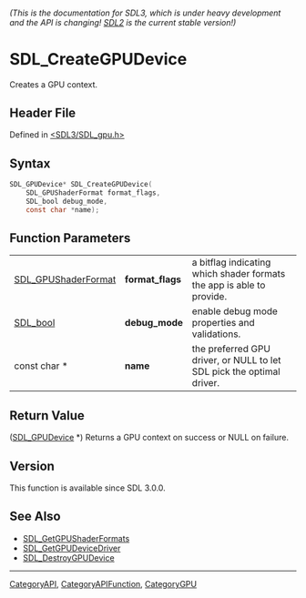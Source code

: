 ###### (This is the documentation for SDL3, which is under heavy development and the API is changing! [SDL2](https://wiki.libsdl.org/SDL2/) is the current stable version!)
# SDL_CreateGPUDevice

Creates a GPU context.

## Header File

Defined in [<SDL3/SDL_gpu.h>](https://github.com/libsdl-org/SDL/blob/main/include/SDL3/SDL_gpu.h)

## Syntax

```c
SDL_GPUDevice* SDL_CreateGPUDevice(
    SDL_GPUShaderFormat format_flags,
    SDL_bool debug_mode,
    const char *name);
```

## Function Parameters

|                                            |                  |                                                                       |
| ------------------------------------------ | ---------------- | --------------------------------------------------------------------- |
| [SDL_GPUShaderFormat](SDL_GPUShaderFormat) | **format_flags** | a bitflag indicating which shader formats the app is able to provide. |
| [SDL_bool](SDL_bool)                       | **debug_mode**   | enable debug mode properties and validations.                         |
| const char *                               | **name**         | the preferred GPU driver, or NULL to let SDL pick the optimal driver. |

## Return Value

([SDL_GPUDevice](SDL_GPUDevice) *) Returns a GPU context on success or NULL
on failure.

## Version

This function is available since SDL 3.0.0.

## See Also

- [SDL_GetGPUShaderFormats](SDL_GetGPUShaderFormats)
- [SDL_GetGPUDeviceDriver](SDL_GetGPUDeviceDriver)
- [SDL_DestroyGPUDevice](SDL_DestroyGPUDevice)

----
[CategoryAPI](CategoryAPI), [CategoryAPIFunction](CategoryAPIFunction), [CategoryGPU](CategoryGPU)

